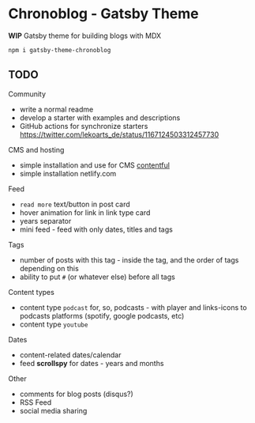 # Chronoblog - Gatsby Theme

**WIP**
Gatsby theme for building blogs with MDX

```sh
npm i gatsby-theme-chronoblog
```

## TODO

Community

- write a normal readme
- develop a starter with examples and descriptions
- GitHub actions for synchronize starters https://twitter.com/lekoarts_de/status/1167124503312457730

CMS and hosting

- simple installation and use for CMS [contentful](https://www.contentful.com/)
- simple installation netlify.com

Feed

- `read more` text/button in post card
- hover animation for link in link type card
- years separator
- mini feed - feed with only dates, titles and tags

Tags

- number of posts with this tag - inside the tag, and the order of tags depending on this
- ability to put `#` (or whatever else) before all tags

Content types

- content type `podcast` for, so, podcasts - with player and links-icons to podcasts platforms (spotify, google podcasts, etc)
- content type `youtube`

Dates

- content-related dates/calendar
- feed **scrollspy** for dates - years and months

Other

- comments for blog posts (disqus?)
- RSS Feed
- social media sharing
